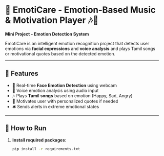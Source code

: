 # 🧠 EmotiCare - Emotion-Based Music & Motivation Player 🎶💬

**Mini Project - Emotion Detection System**

EmotiCare is an intelligent emotion recognition project that detects user emotions via **facial expressions** and **voice analysis** and plays Tamil songs or motivational quotes based on the detected emotion.

---

## 🎯 Features

- 🎥 Real-time **Face Emotion Detection** using webcam
- 🎤 Voice emotion analysis using audio input
- 🎶 Plays **Tamil songs** based on emotion (Happy, Sad, Angry)
- 💬 Motivates user with personalized quotes if needed
- 🛎️ Sends alerts in extreme emotional states

---

## 🚀 How to Run

1. **Install required packages**:
   ```bash
   pip install -r requirements.txt
